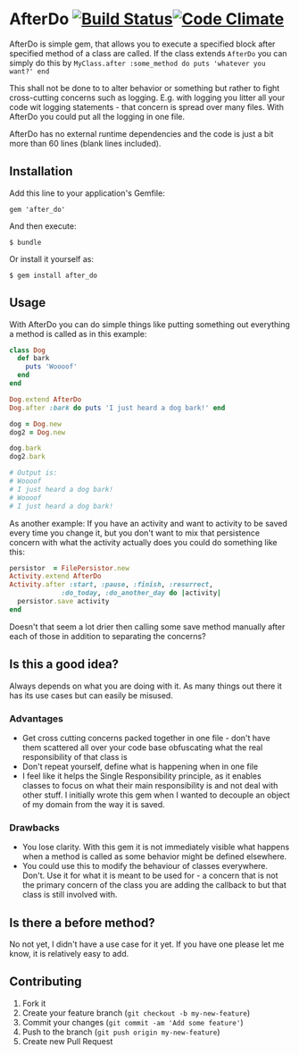 # AfterDo [![Build Status](https://travis-ci.org/PragTob/after_do.png?branch=master)](https://travis-ci.org/PragTob/after_do)[![Code Climate](https://codeclimate.com/github/PragTob/after_do.png)](https://codeclimate.com/github/PragTob/after_do)

AfterDo is simple gem, that allows you to execute a specified block after specified method of a class are called. If the class extends `AfterDo` you can simply do this by `MyClass.after :some_method do puts 'whatever you want?' end`

This shall not be done to to alter behavior or something but rather to fight cross-cutting concerns such as logging. E.g. with logging you litter all your code wit logging statements - that concern is spread over many files. With AfterDo you could put all the logging in one file.

AfterDo has no external runtime dependencies and the code is just a bit more than 60 lines (blank lines included).

## Installation

Add this line to your application's Gemfile:

    gem 'after_do'

And then execute:

    $ bundle

Or install it yourself as:

    $ gem install after_do

## Usage

With AfterDo you can do simple things like putting something out everything a method is called as in this example:

```ruby
class Dog
  def bark
    puts 'Woooof'
  end
end

Dog.extend AfterDo
Dog.after :bark do puts 'I just heard a dog bark!' end

dog = Dog.new
dog2 = Dog.new

dog.bark
dog2.bark

# Output is:
# Woooof
# I just heard a dog bark!
# Woooof
# I just heard a dog bark!

```

As another example: If you have an activity and want to activity to be saved every time you change it, but you don't want to mix that persistence concern with what the activity actually does you could do something like this:

```ruby
persistor  = FilePersistor.new
Activity.extend AfterDo
Activity.after :start, :pause, :finish, :resurrect,
             :do_today, :do_another_day do |activity|
  persistor.save activity
end
```

Doesn't that seem a lot drier then calling some save method manually after each of those in addition to separating the concerns?

## Is this a good idea?

Always depends on what you are doing with it. As many things out there it has its use cases but can easily be misused.

### Advantages

- Get cross cutting concerns packed together in one file - don't have them scattered all over your code base obfuscating what the real responsibility of that class is
- Don't repeat yourself, define what is happening when in one file
- I feel like it helps the Single Responsibility principle, as it enables classes to focus on what their main responsibility is and not deal with other stuff. I initially wrote this gem when I wanted to decouple an object of my domain from the way it is saved.

### Drawbacks

- You lose clarity. With this gem it is not immediately visible what happens when a method is called as some behavior might be defined elsewhere.
- You could use this to modify the behaviour of classes everywhere. Don't. Use it for what it is meant to be used for - a concern that is not the primary concern of the class you are adding the callback to but that class is still involved with.

## Is there a before method?

No not yet, I didn't have a use case for it yet. If you have one please let me know, it is relatively easy to add.

## Contributing

1. Fork it
2. Create your feature branch (`git checkout -b my-new-feature`)
3. Commit your changes (`git commit -am 'Add some feature'`)
4. Push to the branch (`git push origin my-new-feature`)
5. Create new Pull Request
